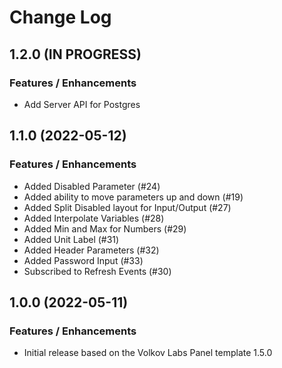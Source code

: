 # Change Log

## 1.2.0 (IN PROGRESS)

### Features / Enhancements

- Add Server API for Postgres

## 1.1.0 (2022-05-12)

### Features / Enhancements

- Added Disabled Parameter (#24)
- Added ability to move parameters up and down (#19)
- Added Split Disabled layout for Input/Output (#27)
- Added Interpolate Variables (#28)
- Added Min and Max for Numbers (#29)
- Added Unit Label (#31)
- Added Header Parameters (#32)
- Added Password Input (#33)
- Subscribed to Refresh Events (#30)

## 1.0.0 (2022-05-11)

### Features / Enhancements

- Initial release based on the Volkov Labs Panel template 1.5.0
